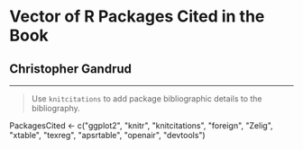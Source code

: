 # Vector of **R** Packages Cited in the Book

## Christopher Gandrud

---

> Use `knitcitations` to add package bibliographic details to the bibliography.

PackagesCited <- c("ggplot2", "knitr", "knitcitations", "foreign", "Zelig", "xtable", "texreg", "apsrtable", "openair", "devtools")

